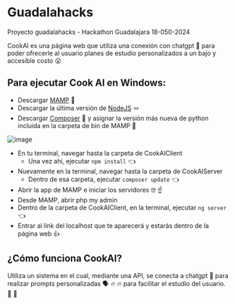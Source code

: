 # Guadalahacks
Proyecto guadalahacks - Hackathon Guadalajara 18-050-2024

CookAI es una página web que utiliza una conexión con chatgpt :robot: para poder ofrecerle al usuario planes de estudio personalizados a un bajo y accesible costo :open_mouth: 

## Para ejecutar Cook AI en Windows:
 - Descargar [MAMP](https://www.mamp.info/en/downloads/) :mechanical_arm:	
 - Descargar la última versión de [NodeJS](https://nodejs.org/en/download/prebuilt-installer) :knot:	
 - Descargar [Composer](https://getcomposer.org/download/) :bow:	y asignar la versión más nueva de python incluida en la carpeta de bin de MAMP :eyes:
  

  ![image](https://github.com/nunocorverag/Guadalahacks/assets/146213118/cc55b17a-6ed1-488c-a9e8-1b6271093754)

 - En tu terminal, navegar hasta la carpeta de CookAIClient
      * Una vez ahi, ejecutar `npm install` :point_left:	
  - Nuevamente en la terminal, navegar hasta la carpeta de CookAIServer
      * Dentro de esa carpeta, ejecutar `composer update` :point_left:	
  - Abrir la app de MAMP e iniciar los servidores :nerd_face:	:point_up:
  - Desde MAMP, abrir php my admin
  - Dentro de la carpeta de CookAIClient, en la terminal, ejecutar `ng server` :point_left:
  - Entrar al link del localhost que te aparecerá y estarás dentro de la página web :+1:


## ¿Cómo funciona CookAI?
  Utiliza un sistema en el cual, mediante una API, se conecta a chatgpt :robot: para realizar prompts personalizadas	:speaking_head:	:fire:	:fire:			para facilitar el estudio del usuario. :shushing_face:	:deaf_person:	
